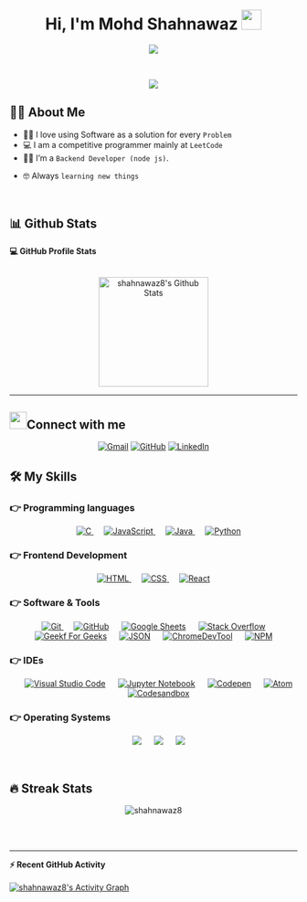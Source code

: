 <h1 align="center" > Hi, I'm Mohd Shahnawaz <img src="https://media.giphy.com/media/hvRJCLFzcasrR4ia7z/giphy.gif" width="35"> </h1>
<p align="center" > 
  <a href="https://github.com/DenverCoder1/readme-typing-svg"><img src="https://readme-typing-svg.herokuapp.com?lines=Backend+Developer+AtOpen+To+Work;Competitive+Programmer;DS%20|%20Algorithms%20|%20OOP%20;Always%20learning%20new%20things&center=true&width=1000&height=100"></a>
</p>


<br>

<p align="center">  
	<img src="http://hits.dwyl.com/shahnawaz8/ABSphreak.svg">
</p>


## :sassy_man:  About Me
- :technologist: I love using Software as a solution for every `Problem`
- :computer: I am a competitive programmer mainly at `LeetCode`  
- :student: I’m a `Backend Developer (node js)`.
<!-- - :thinking: I’m currently open for: `An Intern` or a new `job opportunity`, this is [MY RESUME](https://drive.google.com/file/d/1M8TdAhP5JieYLcoCpFEGNERBNlv9IeUv/view?usp=sharing) And [MY Portfolio](https://myportfolio-2022.vercel.app/).-->
- :nerd_face: Always `learning new things`

<br>
<!-- <h2>Contribution</h2>  
![snake gif](https://github.com/shahnawaz8/shahnawaz8/blob/output/github-contribution-grid-snake.gif)
 -->

## 📊 Github Stats



  <summary><b>💻 GitHub Profile Stats</b></summary>
  <br/>
  <p align="center">
    <a href="https://github.com/shahnwaz8/github-readme-stats"><img alt="shahnawaz8's Github Stats" src="https://github-readme-stats.vercel.app/api?username=shahnawaz8&show_icons=true&count_private=true&theme=algolia" height="192px"/> </a>
<br/>
  </p>

----


## <img src="https://media.giphy.com/media/iY8CRBdQXODJSCERIr/giphy.gif" width="30px">Connect with me
<p align="center">
	<a href="mailto:mohdshahnawz846@gmail.com"><img img src="https://img.shields.io/badge/gmail-%23EA4335.svg?style=plastic&logo=gmail&logoColor=white" alt="Gmail"/></a>
	<a href="https://github.com/shahnawaz8"><img src="https://img.shields.io/badge/github-%23181717.svg?style=plastic&logo=github&logoColor=white" alt="GitHub"/></a>
	<a href="https://www.linkedin.com/in/shahnawaz8/"><img src="https://img.shields.io/badge/linkedin-%230A66C2.svg?style=plastic&logo=linkedin&logoColor=white" alt="LinkedIn"/></a>
	<!-- <a href="https://wa.me/918650090359"><img src="https://img.shields.io/badge/whatsapp-%2325D366.svg?style=plastic&logo=whatsapp&logoColor=white" alt="Whatsapp"/></a> -->
<!-- 	<a href="https://www.facebook.com/shahnawaz846"><img src="https://img.shields.io/badge/facebook-%231877F2.svg?style=plastic&logo=facebook&logoColor=white" alt="Facebook"/></a> -->
<!-- 	<a href="https://www.instagram.com/shahnawaz.offical25/"><img src="https://img.shields.io/badge/instagram-%23E4405F.svg?style=plastic&logo=instagram&logoColor=white" alt="Instagram"/></a> -->
</p>




## 🛠️ My Skills

### 👉 Programming languages 

<p align="center"> 
  &emsp; 
  <a href="https://www.cprogramming.com/" target="_blank"> 
    <img alt="C" src="https://img.shields.io/badge/C%20-%232370ED.svg?style=plastic&logo=c&logoColor=white">
  </a> 
  &emsp;
  <a href="https://developer.mozilla.org/en-US/docs/Web/JavaScript" target="_blank"> 
     <img alt="JavaScript" src="https://img.shields.io/badge/JavaScript%20-%23F7DF1E.svg?style=plastic&logo=javascript&logoColor=black">
   </a>
  &emsp;
  <a href="https://www.java.com" target="_blank"> 
    <img alt="Java" src="https://img.shields.io/badge/PHP-%23007396.svg?style=plastic&logo=java&logoColor=white">
  </a>
  &emsp;
   <a href="https://www.python.org" target="_blank"> 
    <img alt="Python" src="https://img.shields.io/badge/Python%20-%2314354C.svg?style=plastic&logo=python&logoColor=white">
  </a>
</p>

### 👉 Frontend Development
<p align="center"> 
  &emsp; 
  <a href="https://www.w3.org/html/" target="_blank"> 
   <img alt="HTML" src="https://img.shields.io/badge/HTML5%20-%23E34F26.svg?style=plastic&logo=html5&logoColor=white">
  </a>   
  &emsp;
  <a href="https://www.w3schools.com/css/" target="_blank">
    <img alt="CSS" src="https://img.shields.io/badge/CSS%20-%231572B6.svg?style=plastic&logo=css3&logoColor=white">
  </a> 
	  &emsp;
    <a href="#"> <img alt="React" src="https://img.shields.io/badge/React%20-%2334A853.svg?style=plastic&logo=react&logoColor=cyan"></a>
  &emsp;

	
	
	

</p>

 ### 👉 Software & Tools
 
<p align="center">
  &emsp;
    <a href="#"><img alt="Git" src="https://img.shields.io/badge/Git%20-%23F05033.svg?style=plastic&logo=git&logoColor=white"> </a>
  &emsp;
    <a href="#"><img alt="GitHub" src="https://img.shields.io/badge/github-%23181717.svg?style=plastic&logo=github&logoColor=white"></a>
  &emsp;
    <a href="#"><img alt="Google Sheets" src="https://img.shields.io/badge/Google%20Sheets%20-%2334A853.svg?style=plastic&logo=google%20sheets&logoColor=white"></a>
  &emsp;
    <a href="#"><img alt="Stack Overflow" src="https://img.shields.io/badge/-Stack%20Overflow-FE7A16?style=plastic&logo=stack-overflow&logoColor=white"></a>
  &emsp;
    <a href="#"><img alt="Geekf For Geeks" src="https://img.shields.io/badge/geeksforgeeks-%230F9D58.svg?style=plastic&logo=geeksforgeeks&logoColor=white"></a>
  &emsp;
    <a href="#"> <img alt="JSON" img src="https://img.shields.io/badge/json-%23000000.svg?style=plastic&logo=json&logoColor=white"></a>
	 &emsp;
    <a href="#"> <img alt="ChromeDevTool" src="https://img.shields.io/badge/ChromeDevTool-%232C2255.svg?&style=plastic&logo=chromedevtool%20ide&logoColor=white" /></a>
	&emsp;
    <a href="#"> <img alt="NPM" src="https://img.shields.io/badge/Npm-%2343B02A.svg?&style=plastic&logo=npm&logoColor=white"></a>
</p>

 ### 👉 IDEs
 
<p align="center">
  &emsp;
    <a href="#"><img alt="Visual Studio Code" src="https://img.shields.io/badge/Visual%20Studio%20Code-0078d7.svg?style=plastic&logo=visual-studio-code&logoColor=white"></a>
	 &emsp;
    <a href="#"><img alt="Jupyter Notebook" src="https://img.shields.io/badge/Jupyter%20Notebook-000000?style=plastic&logo=jupyter%20notebook&logoColor=white"></a>
	 &emsp;
    <a href="#"><img alt="Codepen" src="https://img.shields.io/badge/Codepen-%235586A4.svg?style=plastic&logo=codepen&logoColor=white"></a>
  &emsp;
    <a href="#"><img alt="Atom" src="https://img.shields.io/badge/Atom-%2366595C.svg?&style=plastic&logo=atom&logoColor=white" /></a>
	 &emsp;
    <a href="#"><img alt="Codesandbox" src="https://img.shields.io/badge/Codesandbox-%23181717.svg?&style=plastic&logo=codesandbox&logoColor=white" /></a>
 
</p>

<!--  ### 👉 Competitive Programming & Problem Solving
 
<p align="center">
  &emsp;
    <a href="#"><img alt = "Codeforces" src="https://img.shields.io/badge/codeforces%20-%231F8ACB.svg?style=plastic&logo=codeforces&logoColor=white" /></a>	
  &emsp;
    <a href="#"><img alt = "Leetcode" src="https://img.shields.io/badge/leetcode%20-%23FFA116.svg?style=plastic&logo=leetcode&logoColor=black" /></a>
  &emsp;
    <a href="#"><img alt = "Huckerrank" src="https://img.shields.io/badge/hackerrank-%232EC866.svg?style=plastic&logo=hackerrank&logoColor=white" /></a>
  &emsp;
    <a href="#"><img alt = "CodeChef" src="https://img.shields.io/badge/codechef-%235B4638.svg?style=plastic&logo=codechef&logoColor=white" /></a>
  &emsp;
    <a href="#"><img alt = "Google" src="https://img.shields.io/badge/google-%234285F4.svg?style=plastic&logo=google&logoColor=white" /></a>
  &emsp;
    <a href="#"><img alt = "Codin Game" src="https://img.shields.io/badge/codingame-%23F2BB13.svg?&style=plastic&logo=codingame&logoColor=black" /></a>
</p> -->

 ### 👉 Operating Systems
 
<p align="center">
  &emsp;
    <a href="#"><img src="https://img.shields.io/badge/Linux-FCC624?style=plastic&logo=linux&logoColor=black"></a>
  &emsp;
    <a href="#"><img src="https://img.shields.io/badge/Ubuntu-E95420?style=plastic&logo=ubuntu&logoColor=white"></a>
  &emsp;
    <a href="#"><img src="https://img.shields.io/badge/Windows-0078D6?style=plastic&logo=windows&logoColor=white"></a>	  
</p>

<br/>


## 🔥 Streak Stats
<p align="center"> <img src="https://github-readme-streak-stats.herokuapp.com/?user=shahnawaz8&theme=algolia" alt="shahnawaz8" /> </p>

<br>
<br>

----

  <summary><b>⚡ Recent GitHub Activity</b></summary>
  <br/>
   <a href="https://github.com/shahnawaz8"><img alt="shahnawaz8's Activity Graph" src="https://activity-graph.herokuapp.com/graph?username=shahnawaz8&custom_title=shahnawaz8's%20Contribution%20Graph&theme=react-dark" /></a>
  <br/>


<br/>
